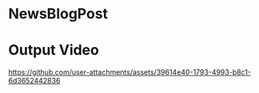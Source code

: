 # NewsBlogPost

<h1> Output Video </h1>


https://github.com/user-attachments/assets/39614e40-1793-4993-b8c1-6d3652442836

